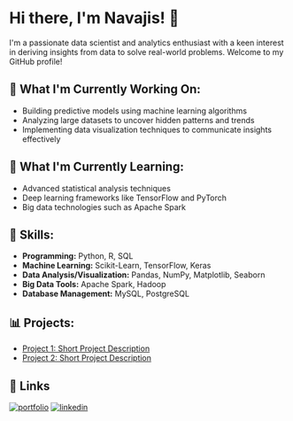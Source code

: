 # Hi there, I'm Navajis! 👋

I'm a passionate data scientist and analytics enthusiast with a keen interest in deriving insights from data to solve real-world problems. Welcome to my GitHub profile!

## 🔭 What I'm Currently Working On:

- Building predictive models using machine learning algorithms
- Analyzing large datasets to uncover hidden patterns and trends
- Implementing data visualization techniques to communicate insights effectively

## 🌱 What I'm Currently Learning:

- Advanced statistical analysis techniques
- Deep learning frameworks like TensorFlow and PyTorch
- Big data technologies such as Apache Spark

## 💼 Skills:

- **Programming:** Python, R, SQL
- **Machine Learning:** Scikit-Learn, TensorFlow, Keras
- **Data Analysis/Visualization:** Pandas, NumPy, Matplotlib, Seaborn
- **Big Data Tools:** Apache Spark, Hadoop
- **Database Management:** MySQL, PostgreSQL

## 📊 Projects:

- [Project 1: Short Project Description](https://github.com/navajis07/Unicorn_company_data_analysis_dashboard_powerbi)
- [Project 2: Short Project Description](https://github.com/navajis07/IPL-win-probability-prediction-model)

## 🔗 Links
[![portfolio](https://img.shields.io/badge/my_portfolio-000?style=for-the-badge&logo=ko-fi&logoColor=white)](https://www.datascienceportfol.io/navajis_portfolio)
[![linkedin](https://img.shields.io/badge/linkedin-0A66C2?style=for-the-badge&logo=linkedin&logoColor=white)](https://www.linkedin.com/in/navajis-khan-92a369249?utm_source=share&utm_campaign=share_via&utm_content=profile&utm_medium=android_app )

